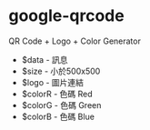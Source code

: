 google-qrcode
=============

QR Code + Logo + Color Generator

- $data   - 訊息
- $size   - 小於500x500
- $logo   - 圖片連結
- $colorR - 色碼 Red
- $colorG - 色碼 Green
- $colorB - 色碼 Blue

